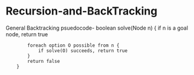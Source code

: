 # Recursion-and-BackTracking



General Backtracking psuedocode-
boolean solve(Node n) {
            if n is a goal node, return true
            
            foreach option O possible from n {
                if solve(O) succeeds, return true
            }
            return false
        }
